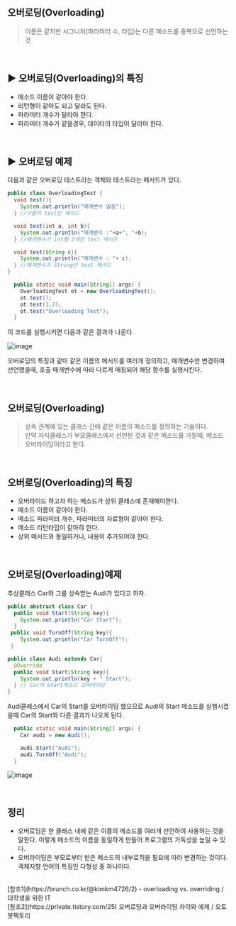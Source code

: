 ## 오버로딩(Overloading)
> 이름은 같지만 시그니처(파라미터 수, 타입)는 다른 메소드를 중복으로 선언하는 것

<br>

## ▶️ 오버로딩(Overloading)의 특징
* 메소드 이름이 같아야 한다. <br>
* 리턴형이 같아도 되고 달라도 된다. <br>
* 파라미터 개수가 달라야 한다. <br>
* 파라미터 개수가 같을경우, 데이터의 타입이 달라야 한다. <br>


<br>

## ▶️ 오버로딩 예제
다음과 같은 오버로딩 테스트라는 객체와 테스트라는 메서드가 있다.
```java
public class OverloadingTest {
  void test(){
    System.out.println("매개변수 없음");
  } //이름이 test인 메서드

  void test(int a, int b){
    System.out.println("매개변수 :"+a+", "+b);
  } //매개변수가 int형 2개인 test 메서드

  void test(String c){
    System.out.println("매개변수 : "+ c);
  } //매개변수가 String인 test 메서드
}

  public static void main(String[] args) {
    OverloadingTest ot = new OverloadingTest();
    ot.test();
    ot.test(1,2);
    ot.test("Overloading Test");
  }
``` 
이 코드를 실행시키면 다음과 같은 결과가 나온다.

![image](https://user-images.githubusercontent.com/117061586/230066610-3553e18f-effd-4d20-b671-a96ceedae71a.png)

오버로딩의 특징과 같이 같은 이름의 메서드를 여러개 정의하고, 매개변수만 변경하여 선언했을때, 호출 매개변수에 따라 다르게 매칭되어 해당 함수를 실행시킨다.<br>


<br>

## 오버로딩(Overloading)
> 상속 관계에 있는 클래스 간에 같은 이름의 메소드를 정의하는 기술이다.<br>
만약 자식클래스가 부모클래스에서 선언된 것과 같은 메소드를 가질때, 메소드 오버라이딩이라고 한다.<br>


<br>

## 오버로딩(Overloading)의 특징
* 오버라이드 하고자 하는 메소드가 상위 클래스에 존재해야한다.<br>
* 메소드 이름이 같아야 한다.<br>
* 메소드 파라미터 개수, 파라미터의 자료형이 같아야 한다.<br>
* 메소드 리턴타입이 같아햐 한다.<br>
* 상위 메서드와 동일하거나, 내용이 추가되어야 한다.<br>


<br>

## 오버로딩(Overloading)예제
추상클래스 Car와 그를 상속받는 Audi가 있다고 하자.
```java
public abstract class Car {
  public void Start(String key){
    System.out.println("Car Start");
  }
 public void TurnOff(String key){
    System.out.println("Car TurnOff");
 }

public class Audi extends Car{
  @Override
  public void Start(String key){
    System.out.println(key + " Start");
  } // Car의 Start메소드 오버라이딩
}
``` 
Audi클래스에서 Car의 Start를 오버라이딩 했으므로 Audi의 Start 메소드를 실행시켰을때 Car의 Start와 다른 결과가 나오게 된다.
```java
  public static void main(String[] args) {
    Car audi = new Audi();

    audi.Start("Audi");
    audi.TurnOff("Audi");
  }
``` 

![image](https://user-images.githubusercontent.com/117061586/230071199-ae193f3e-e072-4fa5-ad82-2f6d7d21ec84.png)


<br>
   
## 정리
* 오버로딩은 한 클래스 내에 같은 이름의 메소드를 여러개 선언하여 사용하는 것을 말한다. 이렇게 메소드의 이름을 동일하게 만들어 프로그램의 가독성을 높일 수 있다.
* 오버라이딩은 부모로부터 받은 메소드의 내부로직을 필요에 따라 변경하는 것이다. 객체지향 언어의 특징인 다형성 중 하나이다.


<br>
[참조1](https://brunch.co.kr/@kimkm4726/2) - overloading vs. overriding / 대학생을 위한 IT <br>[참조2](https://private.tistory.com/25) 오버로딩과 오버라이딩 차이와 예제 / 오토봇팩토리 